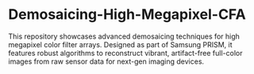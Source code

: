 # Demosaicing-High-Megapixel-CFA
This repository showcases advanced demosaicing techniques for high megapixel color filter arrays. Designed as part of Samsung PRISM, it features robust algorithms to reconstruct vibrant, artifact-free full-color images from raw sensor data for next-gen imaging devices.
